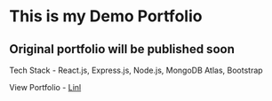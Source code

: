 # This is my Demo Portfolio
## Original portfolio will be published soon

Tech Stack - React.js, Express.js, Node.js, MongoDB Atlas, Bootstrap

View Portfolio - [Linl](https://rudra-patel.netlify.app/)
